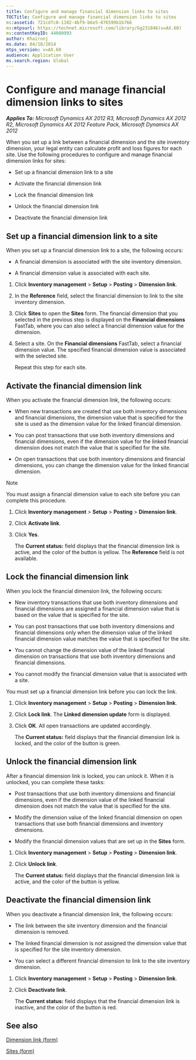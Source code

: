 ```yaml
---
title: Configure and manage financial dimension links to sites
TOCTitle: Configure and manage financial dimension links to sites
ms:assetid: 721cdfc8-1102-4bf9-b6e5-076599b1b766
ms:mtpsurl: https://technet.microsoft.com/library/Gg231846(v=AX.60)
ms:contentKeyID: 44080993
author: Khairunj
ms.date: 04/18/2014
mtps_version: v=AX.60
audience: Application User
ms.search.region: Global
---
```


# Configure and manage financial dimension links to sites 


_**Applies To:** Microsoft Dynamics AX 2012 R3, Microsoft Dynamics AX 2012 R2, Microsoft Dynamics AX 2012 Feature Pack, Microsoft Dynamics AX 2012_

When you set up a link between a financial dimension and the site inventory dimension, your legal entity can calculate profit and loss figures for each site. Use the following procedures to configure and manage financial dimension links for sites:

  - Set up a financial dimension link to a site

  - Activate the financial dimension link

  - Lock the financial dimension link

  - Unlock the financial dimension link

  - Deactivate the financial dimension link

## Set up a financial dimension link to a site

When you set up a financial dimension link to a site, the following occurs:

  - A financial dimension is associated with the site inventory dimension.

  - A financial dimension value is associated with each site.

<!-- end list -->

1.  Click **Inventory management** \> **Setup** \> **Posting** \> **Dimension link**.

2.  In the **Reference** field, select the financial dimension to link to the site inventory dimension.

3.  Click **Sites** to open the **Sites** form. The financial dimension that you selected in the previous step is displayed on the **Financial dimensions** FastTab, where you can also select a financial dimension value for the dimension.

4.  Select a site. On the **Financial dimensions** FastTab, select a financial dimension value. The specified financial dimension value is associated with the selected site.
    
    Repeat this step for each site.

## Activate the financial dimension link

When you activate the financial dimension link, the following occurs:

  - When new transactions are created that use both inventory dimensions and financial dimensions, the dimension value that is specified for the site is used as the dimension value for the linked financial dimension.

  - You can post transactions that use both inventory dimensions and financial dimensions, even if the dimension value for the linked financial dimension does not match the value that is specified for the site.

  - On open transactions that use both inventory dimensions and financial dimensions, you can change the dimension value for the linked financial dimension.


> [!NOTE]
> <P>You must assign a financial dimension value to each site before you can complete this procedure.</P>



1.  Click **Inventory management** \> **Setup** \> **Posting** \> **Dimension link**.

2.  Click **Activate link**.

3.  Click **Yes**.
    
    The **Current status:** field displays that the financial dimension link is active, and the color of the button is yellow. The **Reference** field is not available.

## Lock the financial dimension link

When you lock the financial dimension link, the following occurs:

  - New inventory transactions that use both inventory dimensions and financial dimensions are assigned a financial dimension value that is based on the value that is specified for the site.

  - You can post transactions that use both inventory dimensions and financial dimensions only when the dimension value of the linked financial dimension value matches the value that is specified for the site.

  - You cannot change the dimension value of the linked financial dimension on transactions that use both inventory dimensions and financial dimensions.

  - You cannot modify the financial dimension value that is associated with a site.

You must set up a financial dimension link before you can lock the link.

1.  Click **Inventory management** \> **Setup** \> **Posting** \> **Dimension link**.

2.  Click **Lock link**. The **Linked dimension update** form is displayed.

3.  Click **OK**. All open transactions are updated accordingly.
    
    The **Current status:** field displays that the financial dimension link is locked, and the color of the button is green.

## Unlock the financial dimension link

After a financial dimension link is locked, you can unlock it. When it is unlocked, you can complete these tasks:

  - Post transactions that use both inventory dimensions and financial dimensions, even if the dimension value of the linked financial dimension does not match the value that is specified for the site.

  - Modify the dimension value of the linked financial dimension on open transactions that use both financial dimensions and inventory dimensions.

  - Modify the financial dimension values that are set up in the **Sites** form.

<!-- end list -->

1.  Click **Inventory management** \> **Setup** \> **Posting** \> **Dimension link**.

2.  Click **Unlock link**.
    
    The **Current status:** field displays that the financial dimension link is active, and the color of the button is yellow.

## Deactivate the financial dimension link

When you deactivate a financial dimension link, the following occurs:

  - The link between the site inventory dimension and the financial dimension is removed.

  - The linked financial dimension is not assigned the dimension value that is specified for the site inventory dimension.

  - You can select a different financial dimension to link to the site inventory dimension.

<!-- end list -->

1.  Click **Inventory management** \> **Setup** \> **Posting** \> **Dimension link**.

2.  Click **Deactivate link**.
    
    The **Current status:** field displays that the financial dimension link is inactive, and the color of the button is red.

## See also

[Dimension link (form)](https://technet.microsoft.com/library/hh209629\(v=ax.60\))

[Sites (form)](https://technet.microsoft.com/library/hh242661\(v=ax.60\))

  


